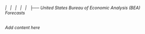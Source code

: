 ###### |   |   |   |   |   ├── United States Bureau of Economic Analysis (BEA) Forecasts

*Add content here*